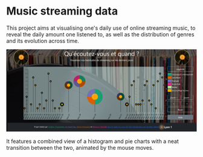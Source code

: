 # Music streaming data

This project aims at visualising one's daily use of online streaming music, to reveal the daily amount one listened to, as well as the distribution of genres and its evolution across time.

![néant](teaser.png "music streaming data")


It features a combined view of a histogram and pie charts with a neat transition between the two, animated by the mouse moves.
